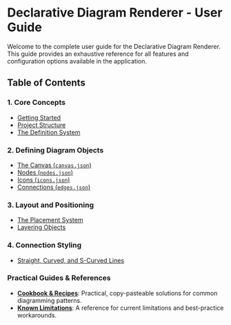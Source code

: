 # Declarative Diagram Renderer - User Guide

Welcome to the complete user guide for the Declarative Diagram Renderer. This guide provides an exhaustive reference for all features and configuration options available in the application.

## Table of Contents

### 1. Core Concepts
- [Getting Started](./getting-started.md)
- [Project Structure](./project-structure.md)
- [The Definition System](./definition-system.md)

### 2. Defining Diagram Objects
- [The Canvas (`canvas.json`)](./defining-canvas.md)
- [Nodes (`nodes.json`)](./defining-nodes.md)
- [Icons (`icons.json`)](./defining-icons.md)
- [Connections (`edges.json`)](./defining-edges.md)

### 3. Layout and Positioning
- [The Placement System](./placement-system.md)
- [Layering Objects](./layering.md)

### 4. Connection Styling
- [Straight, Curved, and S-Curved Lines](./connection-styles.md)

### Practical Guides & References

* **[Cookbook & Recipes](./cookbook.md)**: Practical, copy-pasteable solutions for common diagramming patterns.
* **[Known Limitations](./limitations.md)**: A reference for current limitations and best-practice workarounds.